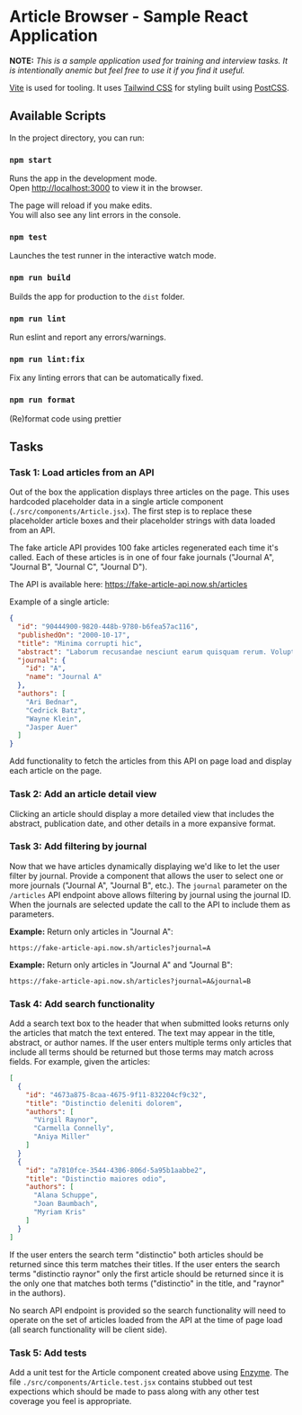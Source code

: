 # Article Browser - Sample React Application

**NOTE:** *This is a sample application used for training and interview tasks. It is intentionally anemic but feel free to use it if you find it useful.*

[Vite](https://vitejs.dev/) is used for tooling. It uses [Tailwind CSS](https://tailwindcss.com) for styling built using [PostCSS](https://postcss.org).

## Available Scripts

In the project directory, you can run:

### `npm start`

Runs the app in the development mode.<br>
Open [http://localhost:3000](http://localhost:3000) to view it in the browser.

The page will reload if you make edits.<br>
You will also see any lint errors in the console.

### `npm test`

Launches the test runner in the interactive watch mode.<br>

### `npm run build`

Builds the app for production to the `dist` folder.<br>

### `npm run lint`

Run eslint and report any errors/warnings.

### `npm run lint:fix`

Fix any linting errors that can be automatically fixed.

### `npm run format`

(Re)format code using prettier


## Tasks

### Task 1: Load articles from an API

Out of the box the application displays three articles on the page. This uses hardcoded placeholder data in a single article component (`./src/components/Article.jsx`). The first step is to replace these placeholder article boxes and their placeholder strings with data loaded from an API.

The fake article API provides 100 fake articles regenerated each time it's called. Each of these articles is in one of four fake journals ("Journal A", "Journal B", "Journal C", "Journal D").

The API is available here: https://fake-article-api.now.sh/articles

Example of a single article:

```json
{
  "id": "90444900-9820-448b-9780-b6fea57ac116",
  "publishedOn": "2000-10-17",
  "title": "Minima corrupti hic",
  "abstract": "Laborum recusandae nesciunt earum quisquam rerum. Voluptatem velit ipsum est nesciunt cupiditate.",
  "journal": {
    "id": "A",
    "name": "Journal A"
  },
  "authors": [
    "Ari Bednar",
    "Cedrick Batz",
    "Wayne Klein",
    "Jasper Auer"
  ]
}
```

Add functionality to fetch the articles from this API on page load and display each article on the page.


### Task 2: Add an article detail view

Clicking an article should display a more detailed view that includes the abstract, publication date, and other details in a more expansive format.
 

### Task 3: Add filtering by journal

Now that we have articles dynamically displaying we'd like to let the user filter by journal. Provide a component that allows the user to select one or more journals ("Journal A", "Journal B", etc.). The `journal` parameter on the `/articles` API endpoint above allows filtering by journal using the journal ID. When the journals are selected update the call to the API to include them as parameters.

**Example:** Return only articles in "Journal A":

```
https://fake-article-api.now.sh/articles?journal=A
```

**Example:** Return only articles in "Journal A" and "Journal B":

```
https://fake-article-api.now.sh/articles?journal=A&journal=B
```

### Task 4: Add search functionality

Add a search text box to the header that when submitted looks returns only the articles that match the text entered. The text may appear in the title, abstract, or author names. If the user enters multiple terms only articles that include all terms should be returned but those terms may match across fields. For example, given the articles:

```json
[
  { 
    "id": "4673a875-8caa-4675-9f11-832204cf9c32",
    "title": "Distinctio deleniti dolorem",
    "authors": [
      "Virgil Raynor",
      "Carmella Connelly",
      "Aniya Miller"
    ]
  }
  {
    "id": "a7810fce-3544-4306-806d-5a95b1aabbe2",
    "title": "Distinctio maiores odio",
    "authors": [
      "Alana Schuppe",
      "Joan Baumbach",
      "Myriam Kris"
    ]
  }
]
```

If the user enters the search term "distinctio" both articles should be returned since this term matches their titles. If the user enters the search terms "distinctio raynor" only the first article should be returned since it is the only one that matches both terms ("distinctio" in the title, and "raynor" in the authors).

No search API endpoint is provided so the search functionality will need to operate on the set of articles loaded from the API at the time of page load (all search functionality will be client side). 

### Task 5: Add tests

 Add a unit test for the Article component created above using [Enzyme](https://airbnb.io/enzyme/). The file `./src/components/Article.test.jsx` contains stubbed out test expections which should be made to pass along with any other test coverage you feel is appropriate.

